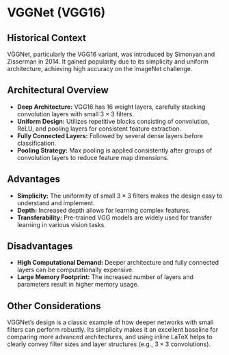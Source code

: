 # VGGNet (VGG16)

## Historical Context
VGGNet, particularly the VGG16 variant, was introduced by Simonyan and Zisserman in 2014. It gained popularity due to its simplicity and uniform architecture, achieving high accuracy on the ImageNet challenge.

## Architectural Overview
- **Deep Architecture:** VGG16 has 16 weight layers, carefully stacking convolution layers with small $3 \times 3$ filters.
- **Uniform Design:** Utilizes repetitive blocks consisting of convolution, ReLU, and pooling layers for consistent feature extraction.
- **Fully Connected Layers:** Followed by several dense layers before classification.
- **Pooling Strategy:** Max pooling is applied consistently after groups of convolution layers to reduce feature map dimensions.

## Advantages
- **Simplicity:** The uniformity of small $3 \times 3$ filters makes the design easy to understand and implement.
- **Depth:** Increased depth allows for learning complex features.
- **Transferability:** Pre-trained VGG models are widely used for transfer learning in various vision tasks.

## Disadvantages
- **High Computational Demand:** Deeper architecture and fully connected layers can be computationally expensive.
- **Large Memory Footprint:** The increased number of layers and parameters result in higher memory usage.

## Other Considerations
VGGNet’s design is a classic example of how deeper networks with small filters can perform robustly. Its simplicity makes it an excellent baseline for comparing more advanced architectures, and using inline LaTeX helps to clearly convey filter sizes and layer structures (e.g., $3 \times 3$ convolutions).